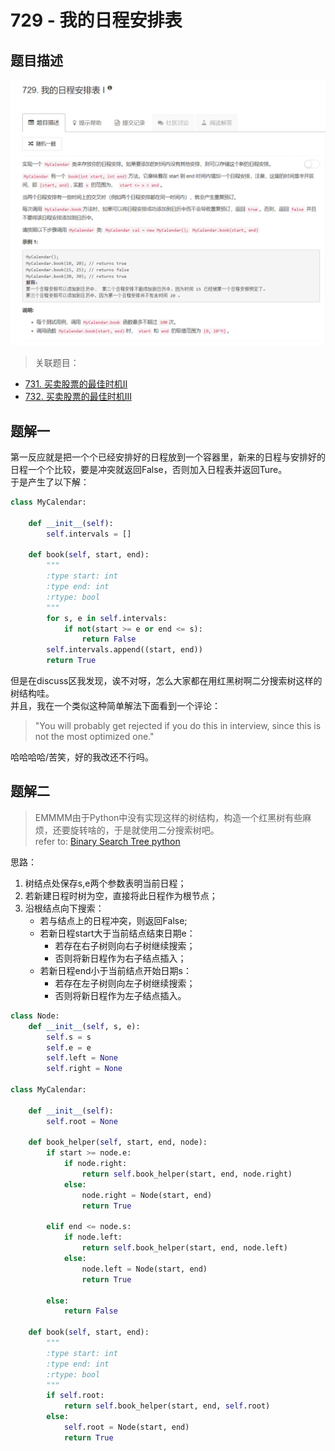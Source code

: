 # 729 - 我的日程安排表

## 题目描述
![problem](images/729.png)

>关联题目：  
- [731. 买卖股票的最佳时机II](https://github.com/Rosevil1874/LeetCode/tree/master/Python-Solution/731_MyCalendar-II)
- [732. 买卖股票的最佳时机III](https://github.com/Rosevil1874/LeetCode/tree/master/Python-Solution/732_MyCalendar-III)

## 题解一
第一反应就是把一个个已经安排好的日程放到一个容器里，新来的日程与安排好的日程一个个比较，要是冲突就返回False，否则加入日程表并返回Ture。  
于是产生了以下解：
```python
class MyCalendar:

    def __init__(self):
        self.intervals = []

    def book(self, start, end):
        """
        :type start: int
        :type end: int
        :rtype: bool
        """
        for s, e in self.intervals:
        	if not(start >= e or end <= s):
        		return False
        self.intervals.append((start, end))
        return True
```
但是在discuss区我发现，诶不对呀，怎么大家都在用红黑树啊二分搜索树这样的树结构哇。  
并且，我在一个类似这种简单解法下面看到一个评论：  
>"You will probably get rejected if you do this in interview, since this is not the most optimized one."  

哈哈哈哈/苦笑，好的我改还不行吗。


## 题解二
>EMMMM由于Python中没有实现这样的树结构，构造一个红黑树有些麻烦，还要旋转啥的，于是就使用二分搜索树吧。  
refer to: [Binary Search Tree python](https://leetcode.com/problems/my-calendar-i/discuss/109476/Binary-Search-Tree-python)

思路：
1. 树结点处保存s,e两个参数表明当前日程；
2. 若新建日程时树为空，直接将此日程作为根节点；
3. 沿根结点向下搜索：
	- 若与结点上的日程冲突，则返回False;
	- 若新日程start大于当前结点结束日期e：
		- 若存在右子树则向右子树继续搜索；
		- 否则将新日程作为右子结点插入；
	- 若新日程end小于当前结点开始日期s：
		- 若存在左子树则向左子树继续搜索；
		- 否则将新日程作为左子结点插入。
```python
class Node:
	def __init__(self, s, e):
		self.s = s
		self.e = e
		self.left = None
		self.right = None

class MyCalendar:

    def __init__(self):
        self.root = None

    def book_helper(self, start, end, node):
    	if start >= node.e:
    		if node.right:
    			return self.book_helper(start, end, node.right)
    		else:
    			node.right = Node(start, end)
    			return True

    	elif end <= node.s:
    		if node.left:
    			return self.book_helper(start, end, node.left)
    		else:
    			node.left = Node(start, end)
    			return True

    	else:
    		return False

    def book(self, start, end):
        """
        :type start: int
        :type end: int
        :rtype: bool
        """
        if self.root:
        	return self.book_helper(start, end, self.root)
        else:
        	self.root = Node(start, end)
        	return True
```